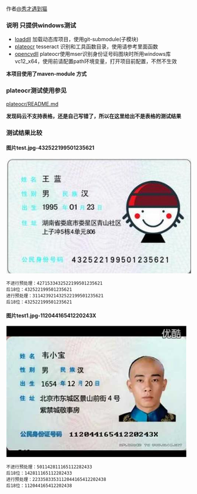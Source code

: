 作者[@秀才遇到猫](http://weibo.org/smirklijie)

### 说明  只提供windows测试
+ [loaddll](loaddll) 加载动态库项目，使用git-submodule(子模块)
+ [plateocr](plateocr) tesseract 识别和工具函数目录，使用请参考里面函数
+ [opencvdll](opencvdll) plateocr使用mser识别身份证号码图块时所用windows库vc12_x64，使用前请配置path环境变量，打开项目前配置，不然不生效

**本项目使用了maven-module 方式**

### plateocr测试使用参见
[plateocr/README.md](plateocr/README.md)

**发现码云不支持表格，还是自己写错了，所以在这里给出不是表格的测试结果**

### 测试结果比较
#### 图片test.jpg-432522199501235621
![测试图片](plateocr/src/test/resources/jpg/test.jpg)
```
不进行预处理：4271533432522199501235621
后18位：432522199501235621 
进行预处理：311423921432522199501235621
后18位：432522199501235621 
```

#### 图片test1.jpg-11204416541220243X
![测试图片](plateocr/src/test/resources/jpg/test1.jpg)
```
不进行预处理：501142811165112282433
后18位：142811165112282433
进行预处理：2233583353112044165412202438
后18位：112044165412202438
```
